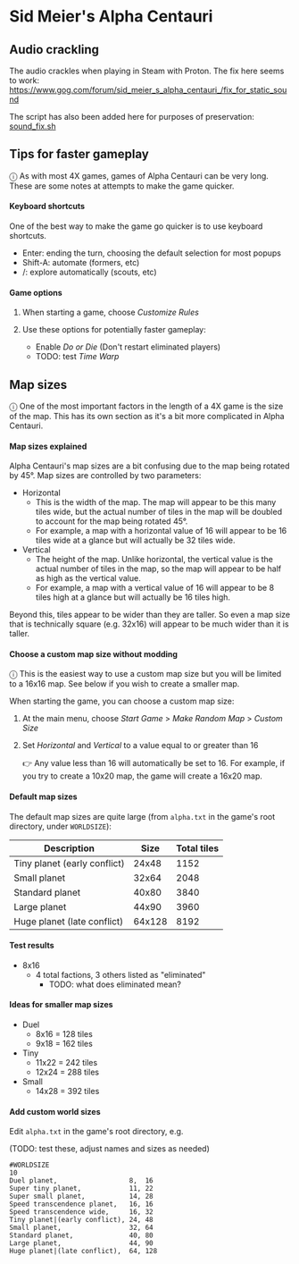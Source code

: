 # Sid Meier's Alpha Centauri

## Audio crackling

The audio crackles when playing in Steam with Proton. The fix here seems to work: https://www.gog.com/forum/sid_meier_s_alpha_centauri_/fix_for_static_sound

The script has also been added here for purposes of preservation: [sound_fix.sh](sound_fix.sh)

## Tips for faster gameplay

ⓘ As with most 4X games, games of Alpha Centauri can be very long. These are some notes at attempts to make the game quicker.

#### Keyboard shortcuts

One of the best way to make the game go quicker is to use keyboard shortcuts.

- Enter: ending the turn, choosing the default selection for most popups
- Shift-A: automate (formers, etc)
- /: explore automatically (scouts, etc)

#### Game options

1. When starting a game, choose _Customize Rules_

1. Use these options for potentially faster gameplay:

   - Enable _Do or Die_ (Don't restart eliminated players)
   - TODO: test _Time Warp_

## Map sizes

ⓘ One of the most important factors in the length of a 4X game is the size of the map. This has its own section as it's a bit more complicated in Alpha Centauri.

#### Map sizes explained

Alpha Centauri's map sizes are a bit confusing due to the map being rotated by 45°. Map sizes are controlled by two parameters:

- Horizontal
  - This is the width of the map. The map will appear to be this many tiles wide, but the actual number of tiles in the map will be doubled to account for the map being rotated 45°.
  - For example, a map with a horizontal value of 16 will appear to be 16 tiles wide at a glance but will actually be 32 tiles wide.
- Vertical
  - The height of the map. Unlike horizontal, the vertical value is the actual number of tiles in the map, so the map will appear to be half as high as the vertical value.
  - For example, a map with a vertical value of 16 will appear to be 8 tiles high at a glance but will actually be 16 tiles high.

Beyond this, tiles appear to be wider than they are taller. So even a map size that is technically square (e.g. 32x16) will appear to be much wider than it is taller.

#### Choose a custom map size without modding

ⓘ This is the easiest way to use a custom map size but you will be limited to a 16x16 map. See below if you wish to create a smaller map.

When starting the game, you can choose a custom map size:

1. At the main menu, choose _Start Game_ > _Make Random Map_ > _Custom Size_

1. Set _Horizontal_ and _Vertical_ to a value equal to or greater than 16

   👉 Any value less than 16 will automatically be set to 16. For example, if you try to create a 10x20 map, the game will create a 16x20 map.

#### Default map sizes

The default map sizes are quite large (from `alpha.txt` in the game's root directory, under `WORLDSIZE`):

| Description                  | Size   | Total tiles |
| ---------------------------- | ------ | ----------- |
| Tiny planet (early conflict) | 24x48  | 1152        |
| Small planet                 | 32x64  | 2048        |
| Standard planet              | 40x80  | 3840        |
| Large planet                 | 44x90  | 3960        |
| Huge planet (late conflict)  | 64x128 | 8192        |

#### Test results

- 8x16
  - 4 total factions, 3 others listed as "eliminated"
    - TODO: what does eliminated mean?

#### Ideas for smaller map sizes

- Duel
  - 8x16 = 128 tiles
  - 9x18 = 162 tiles
- Tiny
  - 11x22 = 242 tiles
  - 12x24 = 288 tiles
- Small
  - 14x28 = 392 tiles

#### Add custom world sizes

Edit `alpha.txt` in the game's root directory, e.g.

(TODO: test these, adjust names and sizes as needed)

```
#WORLDSIZE
10
Duel planet,                  8,  16
Super tiny planet,            11, 22
Super small planet,           14, 28
Speed transcendence planet,   16, 16
Speed transcendence wide,     16, 32
Tiny planet|(early conflict), 24, 48
Small planet,                 32, 64
Standard planet,              40, 80
Large planet,                 44, 90
Huge planet|(late conflict),  64, 128
```
